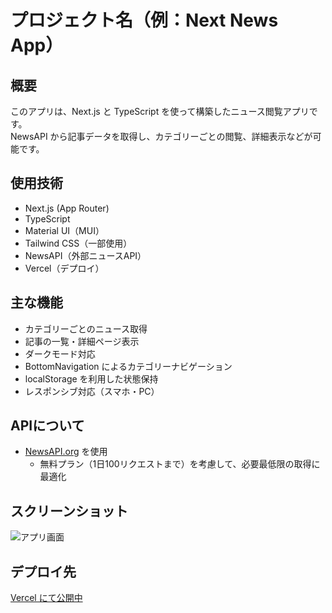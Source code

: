# プロジェクト名（例：Next News App）

## 概要
このアプリは、Next.js と TypeScript を使って構築したニュース閲覧アプリです。  
NewsAPI から記事データを取得し、カテゴリーごとの閲覧、詳細表示などが可能です。

## 使用技術
- Next.js (App Router)
- TypeScript
- Material UI（MUI）
- Tailwind CSS（一部使用）
- NewsAPI（外部ニュースAPI）
- Vercel（デプロイ）

## 主な機能
- カテゴリーごとのニュース取得
- 記事の一覧・詳細ページ表示
- ダークモード対応
- BottomNavigation によるカテゴリーナビゲーション
- localStorage を利用した状態保持
- レスポンシブ対応（スマホ・PC）

## APIについて
- [NewsAPI.org](https://newsapi.org/) を使用
  - 無料プラン（1日100リクエストまで）を考慮して、必要最低限の取得に最適化

## スクリーンショット
![アプリ画面](../../public/screenshot.png)

## デプロイ先
[Vercel にて公開中](https://next-news-app-zeta.vercel.app/)

